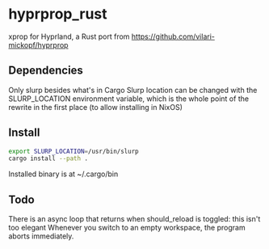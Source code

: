# hyprprop_rust
xprop for Hyprland, a Rust port from https://github.com/vilari-mickopf/hyprprop

## Dependencies
Only slurp besides what's in Cargo
Slurp location can be changed with the SLURP_LOCATION environment variable, which is the whole point of the rewrite in the first place (to allow installing in NixOS)

## Install
```bash
export SLURP_LOCATION=/usr/bin/slurp
cargo install --path .
```
Installed binary is at ~/.cargo/bin

## Todo
There is an async loop that returns when should_reload is toggled: this isn't too elegant
Whenever you switch to an empty workspace, the program aborts immediately.

